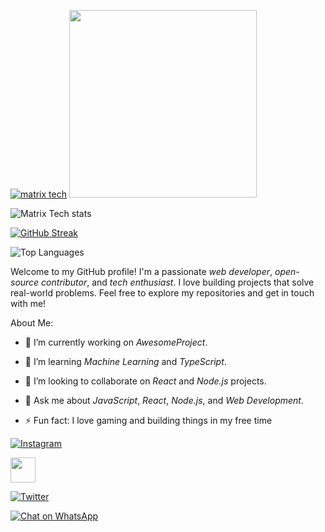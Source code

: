 

[![matrix tech](https://readme-typing-svg.demolab.com?font=Anton&size=30&pause=998&color=008000&background=F7F2F20A&vCenter=true&random=false&width=465&lines=Hello+Everyone%F0%9F%91%8B!;thank+you+for+visiting+my+profile;I+am+MATRIX+TECH+admin+founder+of+this;project;and+creator+too;i'm+looking+forwad+for+your+feedback;love+you+💖+😊+💕;you+can+always+reach+out+for+collaboration=on=projects+Contact=me+through+the+platforms=displayed=below)](https://github.com/Trevley)
<img src="https://https://files.catbox.moe/jmmrik.jpghttps://files.catbox.moe/jmmrik.jpg" width="300" height="300"/>


![Matrix Tech stats](https://github-readme-stats.vercel.app/api?username=Trevley&show_icons=true&count_private=true&hide_title=true&theme=radical)

[![GitHub Streak](https://github-readme-streak-stats.herokuapp.com/?user=Trevley&theme=radical)](https://git.io/streak-stats)

![Top Languages](https://github-readme-stats.vercel.app/api/top-langs/?username=Trevley&layout=compact&theme=radical)




Welcome to my GitHub profile! I'm a passionate *web developer*, *open-source contributor*, and *tech enthusiast*. I love building projects that solve real-world problems. Feel free to explore my repositories and get in touch with me!

About Me:
- 🔭 I’m currently working on *AwesomeProject*.
- 🌱 I’m learning *Machine Learning* and *TypeScript*.
- 👯 I’m looking to collaborate on *React* and *Node.js* projects.
- 💬 Ask me about *JavaScript*, *React*, *Node.js*, and *Web Development*.

- ⚡ Fun fact: I love gaming and building things in my free time

[![Instagram](https://img.shields.io/badge/Instagram-Profile-orange?style=flat-square&logo=Instagram)](https://www.instagram.com/lil_trev._) 


<a href="mailto:matrixtechno2@gmail.com"><img height="40" src="https://cdn.icon-icons.com/icons2/730/PNG/512/gmail_icon-icons.com_62758.png"></a>

[![Twitter](https://img.shields.io/badge/Twitter-@lil_trev__-blue?style=flat-square&logo=twitter)](https://twitter.com/lil_trev__)



[![Chat on WhatsApp](https://img.shields.io/badge/WhatsApp-Chat-green?logo=whatsapp)](https://wa.me/+254791850627) 
